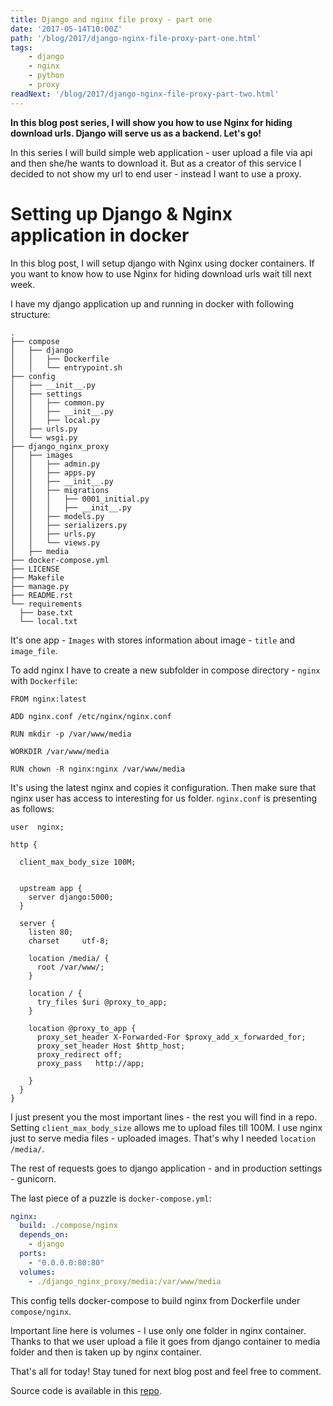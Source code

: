 ```yaml
---
title: Django and nginx file proxy - part one
date: '2017-05-14T10:00Z'
path: '/blog/2017/django-nginx-file-proxy-part-one.html'
tags:
    - django
    - nginx
    - python
    - proxy
readNext: '/blog/2017/django-nginx-file-proxy-part-two.html'
---
```


**In this blog post series, I will show you how to use Nginx for hiding
download urls. Django will serve us as a backend. Let's go!**

In this series I will build simple web application - user upload a file
via api and then she/he wants to download it. But as a creator of this
service I decided to not show my url to end user - instead I want to use
a proxy.

Setting up Django & Nginx application in docker
===============================================

In this blog post, I will setup django with Nginx using docker
containers. If you want to know how to use Nginx for hiding download
urls wait till next week.

I have my django application up and running in docker with following
structure:

```shell
.
├── compose
│   ├── django
│   │   ├── Dockerfile
│   │   └── entrypoint.sh
├── config
│   ├── __init__.py
│   ├── settings
│   │   ├── common.py
│   │   ├── __init__.py
│   │   ├── local.py
│   ├── urls.py
│   └── wsgi.py
├── django_nginx_proxy
│   ├── images
│   │   ├── admin.py
│   │   ├── apps.py
│   │   ├── __init__.py
│   │   ├── migrations
│   │   │   ├── 0001_initial.py
│   │   │   ├── __init__.py
│   │   ├── models.py
│   │   ├── serializers.py
│   │   ├── urls.py
│   │   └── views.py
│   ├── media
├── docker-compose.yml
├── LICENSE
├── Makefile
├── manage.py
├── README.rst
└── requirements
  ├── base.txt
  └── local.txt
```

It's one app - `Images` with stores information about image - `title`
and `image_file`.

To add nginx I have to create a new subfolder in compose directory -
`nginx` with `Dockerfile`:

```docker
FROM nginx:latest

ADD nginx.conf /etc/nginx/nginx.conf

RUN mkdir -p /var/www/media

WORKDIR /var/www/media

RUN chown -R nginx:nginx /var/www/media
```

It's using the latest nginx and copies it configuration. Then make sure
that nginx user has access to interesting for us folder. `nginx.conf` is
presenting as follows:

```nginx
user  nginx;

http {

  client_max_body_size 100M;


  upstream app {
    server django:5000;
  }

  server {
    listen 80;
    charset     utf-8;

    location /media/ {
      root /var/www/;
    }

    location / {
      try_files $uri @proxy_to_app;
    }

    location @proxy_to_app {
      proxy_set_header X-Forwarded-For $proxy_add_x_forwarded_for;
      proxy_set_header Host $http_host;
      proxy_redirect off;
      proxy_pass   http://app;

    }
  }
}
```

I just present you the most important lines - the rest you will find in
a repo. Setting `client_max_body_size` allows me to upload files till
100M. I use nginx just to serve media files - uploaded images. That's
why I needed `location /media/`.

The rest of requests goes to django application - and in production
settings - gunicorn.

The last piece of a puzzle is `docker-compose.yml`:

```yaml
nginx:
  build: ./compose/nginx
  depends_on:
    - django
  ports:
    - "0.0.0.0:80:80"
  volumes:
    - ./django_nginx_proxy/media:/var/www/media
```

This config tells docker-compose to build nginx from Dockerfile under
`compose/nginx`.

Important line here is volumes - I use only one folder in nginx
container. Thanks to that we user upload a file it goes from django
container to media folder and then is taken up by nginx container.

That's all for today! Stay tuned for next blog post and feel free to
comment.

Source code is available in this
[repo](https://github.com/krzysztofzuraw/personal-blog-projects/tree/master/django_nginx_proxy).

